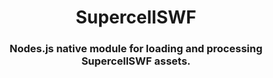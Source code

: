 
<h1 align="center">SupercellSWF</h>

<h3 align="center"> Nodes.js native module for loading and processing SupercellSWF assets.
    <br> 
</h3>
<br> 


